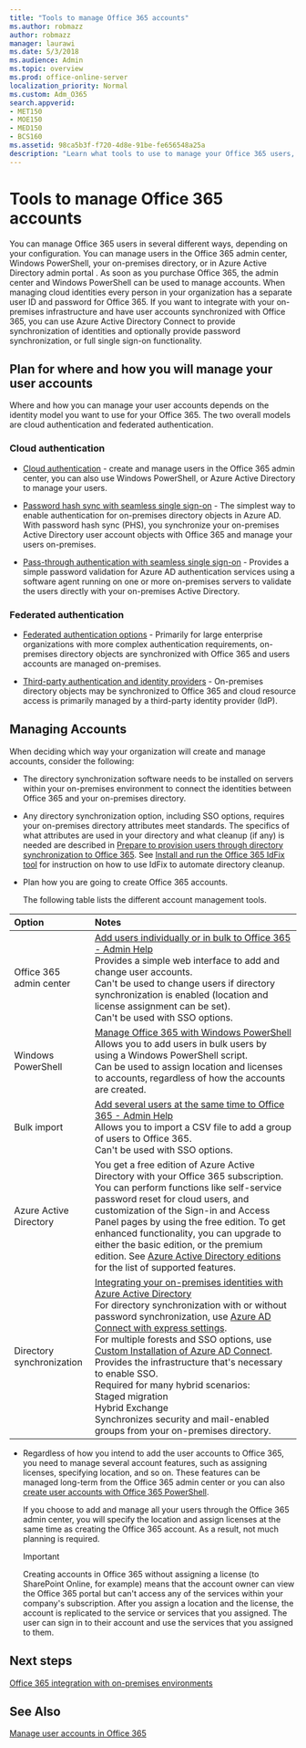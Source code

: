 ```yaml
---
title: "Tools to manage Office 365 accounts"
ms.author: robmazz
author: robmazz
manager: laurawi
ms.date: 5/3/2018
ms.audience: Admin
ms.topic: overview
ms.prod: office-online-server
localization_priority: Normal
ms.custom: Adm_O365
search.appverid:
- MET150
- MOE150
- MED150
- BCS160
ms.assetid: 98ca5b3f-f720-4d8e-91be-fe656548a25a
description: "Learn what tools to use to manage your Office 365 users, and how what you can use depends on how you manage user identities. "
---
```


# Tools to manage Office 365 accounts

You can manage Office 365 users in several different ways, depending on your configuration. You can manage users in the Office 365 admin center, Windows PowerShell, your on-premises directory, or in Azure Active Directory admin portal . As soon as you purchase Office 365, the admin center and Windows PowerShell can be used to manage accounts. When managing cloud identities every person in your organization has a separate user ID and password for Office 365. If you want to integrate with your on-premises infrastructure and have user accounts synchronized with Office 365, you can use Azure Active Directory Connect to provide synchronization of identities and optionally provide password synchronization, or full single sign-on functionality.
  
## Plan for where and how you will manage your user accounts

Where and how you can manage your user accounts depends on the identity model you want to use for your Office 365. The two overall models are cloud authentication and federated authentication.
  
### Cloud authentication

- [Cloud authentication](about-office-365-identity.md#cloud-authentication) - create and manage users in the Office 365 admin center, you can also use Windows PowerShell, or Azure Active Directory to manage your users. 
    
- [Password hash sync with seamless single sign-on](about-office-365-identity.md) - The simplest way to enable authentication for on-premises directory objects in Azure AD. With password hash sync (PHS), you synchronize your on-premises Active Directory user account objects with Office 365 and manage your users on-premises. 
    
- [Pass-through authentication with seamless single sign-on](about-office-365-identity.md) - Provides a simple password validation for Azure AD authentication services using a software agent running on one or more on-premises servers to validate the users directly with your on-premises Active Directory. 
    
### Federated authentication

- [Federated authentication options](about-office-365-identity.md#federated-authentication-options) - Primarily for large enterprise organizations with more complex authentication requirements, on-premises directory objects are synchronized with Office 365 and users accounts are managed on-premises. 
    
- [Third-party authentication and identity providers](about-office-365-identity.md) - On-premises directory objects may be synchronized to Office 365 and cloud resource access is primarily managed by a third-party identity provider (IdP). 
    
## Managing Accounts

When deciding which way your organization will create and manage accounts, consider the following:
  
- The directory synchronization software needs to be installed on servers within your on-premises environment to connect the identities between Office 365 and your on-premises directory.
    
- Any directory synchronization option, including SSO options, requires your on-premises directory attributes meet standards. The specifics of what attributes are used in your directory and what cleanup (if any) is needed are described in [Prepare to provision users through directory synchronization to Office 365](prepare-for-directory-synchronization.md). See [Install and run the Office 365 IdFix tool](install-and-run-idfix.md) for instruction on how to use IdFix to automate directory cleanup. 
    
- Plan how you are going to create Office 365 accounts.
    
    The following table lists the different account management tools.
    
|**Option**|**Notes**|
|:-----|:-----|
|Office 365 admin center  <br/> |[Add users individually or in bulk to Office 365 - Admin Help](https://support.office.com/article/1970f7d6-03b5-442f-b385-5880b9c256ec) <br/>  Provides a simple web interface to add and change user accounts.  <br/>  Can't be used to change users if directory synchronization is enabled (location and license assignment can be set).  <br/>  Can't be used with SSO options.  <br/> |
|Windows PowerShell  <br/> |[Manage Office 365 with Windows PowerShell](https://go.microsoft.com/fwlink/p/?LinkId=698471) <br/>  Allows you to add users in bulk users by using a Windows PowerShell script.  <br/>  Can be used to assign location and licenses to accounts, regardless of how the accounts are created.  <br/> |
|Bulk import  <br/> |[Add several users at the same time to Office 365 - Admin Help](add-several-users-at-the-same-time.md) <br/>  Allows you to import a CSV file to add a group of users to Office 365.  <br/>  Can't be used with SSO options.  <br/> |
|Azure Active Directory  <br/> |You get a free edition of Azure Active Directory with your Office 365 subscription. You can perform functions like self-service password reset for cloud users, and customization of the Sign-in and Access Panel pages by using the free edition. To get enhanced functionality, you can upgrade to either the basic edition, or the premium edition. See [Azure Active Directory editions](https://go.microsoft.com/fwlink/p/?LinkId=698465) for the list of supported features.  <br/> |
|Directory synchronization  <br/> |[Integrating your on-premises identities with Azure Active Directory](https://go.microsoft.com/fwlink/p/?LinkID=624168) <br/>  For directory synchronization with or without password synchronization, use [Azure AD Connect with express settings](https://go.microsoft.com/fwlink/p/?LinkID=698537).  <br/>  For multiple forests and SSO options, use [Custom Installation of Azure AD Connect](https://go.microsoft.com/fwlink/p/?LinkId=698430).  <br/>  Provides the infrastructure that's necessary to enable SSO.  <br/>  Required for many hybrid scenarios:  <br/>  Staged migration  <br/>  Hybrid Exchange  <br/>  Synchronizes security and mail-enabled groups from your on-premises directory.  <br/> |
   
- Regardless of how you intend to add the user accounts to Office 365, you need to manage several account features, such as assigning licenses, specifying location, and so on. These features can be managed long-term from the Office 365 admin center or you can also [create user accounts with Office 365 PowerShell](https://go.microsoft.com/fwlink/p/?LinkId=717083).
    
    If you choose to add and manage all your users through the Office 365 admin center, you will specify the location and assign licenses at the same time as creating the Office 365 account. As a result, not much planning is required.
    
    > [!IMPORTANT]
    > Creating accounts in Office 365 without assigning a license (to SharePoint Online, for example) means that the account owner can view the Office 365 portal but can't access any of the services within your company's subscription. After you assign a location and the license, the account is replicated to the service or services that you assigned. The user can sign in to their account and use the services that you assigned to them. 
  
## Next steps

[Office 365 integration with on-premises environments](office-365-integration.md)
  
## See Also

[Manage user accounts in Office 365](https://support.office.com/article/3204162b-0b6c-4838-8a11-394b9bfd31de.aspx)
  

